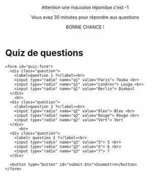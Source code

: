 <!DOCTYPE html>
<html lang="fr">
<head>
  <meta charset="UTF-8">
  <meta name="viewport" content="width=device-width, initial-scale=1.0">
  <title>Quiz de Questions</title>
  <link rel="stylesheet" href="styleProjet1.css">
</head>
<body>
  <header>
    <P>Attention une mauvaise répondue c'est -1</P>
    <P>Vous avez 30 minutes pour répondre aux questions</P>
    <p>BONNE CHANCE !</p>
  </header>
  <div class="quiz-container">
    <h1>Quiz de questions</h1>

    <form id="quiz-form">
      <div class="question">
        <label>question 1 ?</label><br>
        <input type="radio" name="q1" value="Paris"> Touba <br>
        <input type="radio" name="q1" value="Londres"> Louga <br>
        <input type="radio" name="q1" value="Berlin"> Diokoul
      </div>
        <br>
      <div class="question">
        <label>question 2 ?</label><br>
        <input type="radio" name="q2" value="Bleu"> Bleu <br>
        <input type="radio" name="q2" value="Rouge"> Rouge <br>
        <input type="radio" name="q2" value="Vert"> Vert
      </div>
          <br>
      <div class="question">
        <label> question 3 ?</label><br>
        <input type="radio" name="q3" value="5"> 5 <br>
        <input type="radio" name="q3" value="6"> 6 <br>
        <input type="radio" name="q3" value="7"> 7 
      </div>

      <button type="button" id="submit-btn">Soumettre</button>
    </form>
  </div>

  <script src="JsProjet1.js"></script>
</body>
</html>


